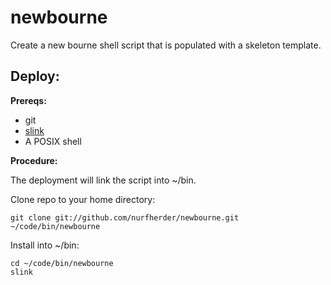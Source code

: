 newbourne
=========

Create a new bourne shell script that is populated with a skeleton template.


Deploy:
-------

**Prereqs:**

 * git
 * [slink](https://github.com/nurfherder/slink)
 * A POSIX shell

**Procedure:**

The deployment will link the script into ~/bin.

Clone repo to your home directory:

    git clone git://github.com/nurfherder/newbourne.git ~/code/bin/newbourne

Install into ~/bin:

    cd ~/code/bin/newbourne
    slink
